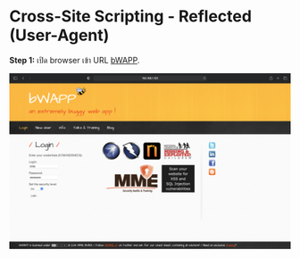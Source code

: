 # Cross-Site Scripting - Reflected (User-Agent)

**Step 1:** เปิด browser เข้า URL [bWAPP](#).

![](images/bwapp1.png)